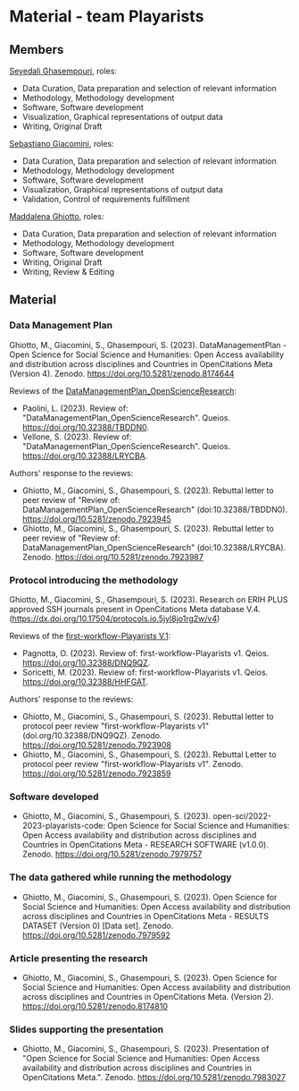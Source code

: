 # Material - team Playarists

## Members
[Seyedali Ghasempouri](https://github.com/ghasempouri1984), roles:
* Data Curation, Data preparation and selection of relevant information
* Methodology, Methodology development
* Software, Software development
* Visualization, Graphical representations of output data
* Writing, Original Draft

[Sebastiano Giacomini](https://github.com/Sebastiano-G), roles:
* Data Curation, Data preparation and selection of relevant information
* Methodology, Methodology development
* Software, Software development
* Visualization, Graphical representations of output data
* Validation, Control of requirements fulfillment

[Maddalena Ghiotto](https://github.com/MaddaGh), roles:
* Data Curation, Data preparation and selection of relevant information
* Methodology, Methodology development
* Software, Software development
* Writing, Original Draft
* Writing, Review & Editing

## Material

### Data Management Plan
Ghiotto, M., Giacomini, S., Ghasempouri, S. (2023). DataManagementPlan - Open Science for Social Science and Humanities: Open Access availability and distribution across disciplines and Countries in OpenCitations Meta (Version 4). Zenodo. https://doi.org/10.5281/zenodo.8174644

Reviews of the [DataManagementPlan_OpenScienceResearch](https://doi.org/10.5281/zenodo.7809055):
* Paolini, L. (2023). Review of: "DataManagementPlan_OpenScienceResearch". Queios. https://doi.org/10.32388/TBDDN0.
* Vellone, S. (2023). Review of: "DataManagementPlan_OpenScienceResearch". Queios. https://doi.org/10.32388/LRYCBA.

Authors' response to the reviews:
* Ghiotto, M., Giacomini, S., Ghasempouri, S. (2023). Rebuttal letter to peer review of "Review of: DataManagementPlan_OpenScienceResearch" (doi:10.32388/TBDDN0). https://doi.org/10.5281/zenodo.7923945
* Ghiotto, M., Giacomini, S., Ghasempouri, S. (2023). Rebuttal letter to peer review of "Review of: DataManagementPlan_OpenScienceResearch" (doi:10.32388/LRYCBA). Zenodo. https://doi.org/10.5281/zenodo.7923987
  


### Protocol introducing the methodology
Ghiotto, M., Giacomini, S., Ghasempouri, S. (2023). Research on ERIH PLUS approved SSH journals present in OpenCitations Meta database V.4. (https://dx.doi.org/10.17504/protocols.io.5jyl8jo1rg2w/v4)
 
Reviews of the [first-workflow-Playarists V.1](https://dx.doi.org/10.17504/protocols.io.5jyl8jo1rg2w/v1):
* Pagnotta, O. (2023). Review of: first-workflow-Playarists v1. Qeios. https://doi.org/10.32388/DNQ9QZ.
* Soricetti, M. (2023). Review of: first-workflow-Playarists v1. Qeios. https://doi.org/10.32388/HHFGAT.

Authors' response to the reviews:
* Ghiotto, M., Giacomini, S., Ghasempouri, S. (2023). Rebuttal letter to protocol peer review "first-workflow-Playarists v1" (doi.org/10.32388/DNQ9QZ). Zenodo. https://doi.org/10.5281/zenodo.7923908
* Ghiotto, M., Giacomini, S., Ghasempouri, S. (2023). Rebuttal Letter to protocol peer review "first-workflow-Playarists v1". Zenodo. https://doi.org/10.5281/zenodo.7923859


### Software developed
* Ghiotto, M., Giacomini, S., Ghasempouri, S. (2023). open-sci/2022-2023-playarists-code: Open Science for Social Science and Humanities: Open Access availability and distribution across disciplines and Countries in OpenCitations Meta - RESEARCH SOFTWARE (v1.0.0). Zenodo. https://doi.org/10.5281/zenodo.7979757 


### The data gathered while running the methodology
* Ghiotto, M., Giacomini, S., Ghasempouri, S. (2023). Open Science for Social Science and Humanities: Open Access availability and distribution across disciplines and Countries in OpenCitations Meta - RESULTS DATASET (Version 0) [Data set]. Zenodo. https://doi.org/10.5281/zenodo.7979592


### Article presenting the research
* Ghiotto, M., Giacomini, S., Ghasempouri, S. (2023). Open Science for Social Science and Humanities: Open Access availability and distribution across disciplines and Countries in OpenCitations Meta. (Version 2). https://doi.org/10.5281/zenodo.8174810 


### Slides supporting the presentation
* Ghiotto, M., Giacomini, S., Ghasempouri, S. (2023). Presentation of "Open Science for Social Science and Humanities: Open Access availability and distribution across disciplines and Countries in OpenCitations Meta.". Zenodo. https://doi.org/10.5281/zenodo.7983027
